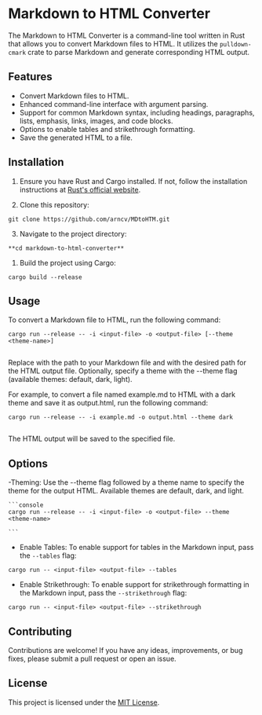 # Markdown to HTML Converter

The Markdown to HTML Converter is a command-line tool written in Rust that allows you to convert Markdown files to HTML. It utilizes the `pulldown-cmark` crate to parse Markdown and generate corresponding HTML output.

## Features

- Convert Markdown files to HTML.
- Enhanced command-line interface with argument parsing.
- Support for common Markdown syntax, including headings, paragraphs, lists, emphasis, links, images, and code blocks.
- Options to enable tables and strikethrough formatting.
- Save the generated HTML to a file.

## Installation

1. Ensure you have Rust and Cargo installed. If not, follow the installation instructions at [Rust's official website](https://www.rust-lang.org/).

2. Clone this repository:

```console
git clone https://github.com/arncv/MDtoHTM.git

```


3. Navigate to the project directory:

```console
**cd markdown-to-html-converter**

```


1. Build the project using Cargo:

```console
cargo build --release

```



## Usage

To convert a Markdown file to HTML, run the following command:

```console
cargo run --release -- -i <input-file> -o <output-file> [--theme <theme-name>]


```



Replace <input-file> with the path to your Markdown file and <output-file> with the desired path for the HTML output file. Optionally, specify a theme with the --theme flag (available themes: default, dark, light).

For example, to convert a file named example.md to HTML with a dark theme and save it as output.html, run the following command:

```console
cargo run --release -- -i example.md -o output.html --theme dark


```



The HTML output will be saved to the specified file.

## Options

-Theming: Use the --theme flag followed by a theme name to specify the theme for the output HTML. Available themes are default, dark, and light.
    
    ```console
    cargo run --release -- -i <input-file> -o <output-file> --theme <theme-name>
    
    ```
    
- Enable Tables: To enable support for tables in the Markdown input, pass the `--tables` flag:

```console
cargo run -- <input-file> <output-file> --tables

```


- Enable Strikethrough: To enable support for strikethrough formatting in the Markdown input, pass the `--strikethrough` flag:

```console
cargo run -- <input-file> <output-file> --strikethrough

```



## Contributing

Contributions are welcome! If you have any ideas, improvements, or bug fixes, please submit a pull request or open an issue.

## License

This project is licensed under the [MIT License](LICENSE).